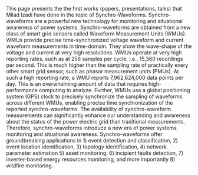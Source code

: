 
This page presents the the first works (papers, presentations, talks) that Milad Izadi have done in the topic of Synchro-Waveforms.
Synchro-waveforms are a powerful new technology for monitoring and situational awareness of power systems. Synchro-waveforms are obtained from a new class of smart grid sensors called Waveform Measurement Units (WMUs). WMUs provide precise time-synchronized voltage waveform and current waveform measurements in time-domain. They show the wave-shape of the voltage and current at very high resolutions. WMUs operate at very high reporting rates, such as at 256 samples per cycle, i.e., 15,360 recordings per second. This is much higher than the sampling rate of practically every other smart grid sensor, such as phasor measurement units (PMUs). At such a high reporting rate, a WMU reports 7,962,624,000 data points per day. This is an overwhelming amount of data that requires high-performance computing to analyze. Further, WMUs use a global positioning system (GPS) clock to precisely synchronize the sampling of waveforms across different WMUs, enabling precise time synchronization of the reported synchro-waveforms. The availability of synchro-waveform measurements can significantly enhance our understanding and awareness about the status of the power electric grid than traditional measurements. Therefore, synchro-waveforms introduce a new era of power systems monitoring and situational awareness. Synchro-waveforms offer groundbreaking applications in 1) event detection and classification, 2) event location identification, 3) topology identification, 4) network parameter estimation 5) asset monitoring, 6) incipient faults detection, 7) inverter-based energy resources monitoring, and more importantly 8) wildfire monitoring.
